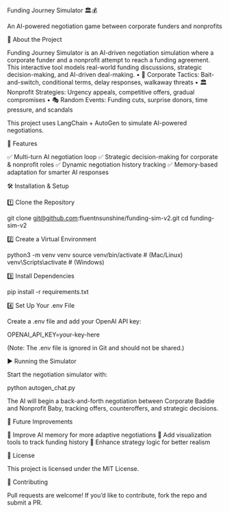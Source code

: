 Funding Journey Simulator 🏛💰

An AI-powered negotiation game between corporate funders and nonprofits


🔹 About the Project

Funding Journey Simulator is an AI-driven negotiation simulation where a corporate funder and a nonprofit attempt to reach a funding agreement. This interactive tool models real-world funding discussions, strategic decision-making, and AI-driven deal-making.
	•	💼 Corporate Tactics: Bait-and-switch, conditional terms, delay responses, walkaway threats
	•	🏛 Nonprofit Strategies: Urgency appeals, competitive offers, gradual compromises
	•	🎭 Random Events: Funding cuts, surprise donors, time pressure, and scandals

This project uses LangChain + AutoGen to simulate AI-powered negotiations.

🚀 Features

✅ Multi-turn AI negotiation loop
✅ Strategic decision-making for corporate & nonprofit roles
✅ Dynamic negotiation history tracking
✅ Memory-based adaptation for smarter AI responses

🛠️ Installation & Setup

1️⃣ Clone the Repository

git clone git@github.com:fluentnsunshine/funding-sim-v2.git
cd funding-sim-v2

2️⃣ Create a Virtual Environment

python3 -m venv venv
source venv/bin/activate  # (Mac/Linux)
venv\Scripts\activate      # (Windows)

3️⃣ Install Dependencies

pip install -r requirements.txt

4️⃣ Set Up Your .env File

Create a .env file and add your OpenAI API key:

OPENAI_API_KEY=your-key-here

(Note: The .env file is ignored in Git and should not be shared.)

▶️ Running the Simulator

Start the negotiation simulator with:

python autogen_chat.py

The AI will begin a back-and-forth negotiation between Corporate Baddie and Nonprofit Baby, tracking offers, counteroffers, and strategic decisions.

📌 Future Improvements

🔹 Improve AI memory for more adaptive negotiations
🔹 Add visualization tools to track funding history
🔹 Enhance strategy logic for better realism

📜 License

This project is licensed under the MIT License.

🤝 Contributing

Pull requests are welcome! If you’d like to contribute, fork the repo and submit a PR.
